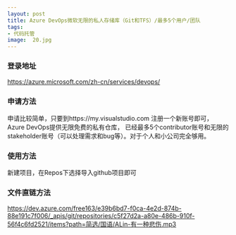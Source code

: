 ```yaml
---
layout: post
title: Azure DevOps微软无限的私人存储库（Git和TFS）/最多5个用户/团队
tags:
- 代码托管
image:  20.jpg
---
```



### 登录地址<br>
https://azure.microsoft.com/zh-cn/services/devops/

### 申请方法
申请比较简单，只要到https://my.visualstudio.com 注册一个新账号即可，Azure DevOps提供无限免费的私有仓库，
已经最多5个contributor账号和无限的stakeholder账号（可以处理需求和bug等）。对于个人和小公司完全够用。

### 使用方法
新建项目，在Repos下选择导入github项目即可

### 文件直链方法
https://dev.azure.com/free163/e39b6bd7-f0ca-4e2d-874b-88e191c7f006/_apis/git/repositories/c5f27d2a-a80e-486b-910f-56f4c6fd2521/items?path=简选/国语/ALin-有一种悲伤.mp3
